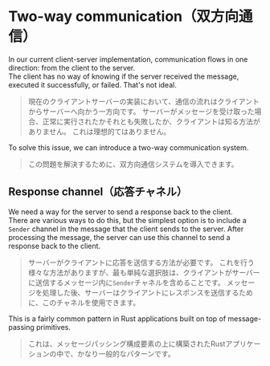 # Two-way communication（双方向通信）

In our current client-server implementation, communication flows in one direction: from the client to the server.\
The client has no way of knowing if the server received the message, executed it successfully, or failed.
That's not ideal.

> 現在のクライアントサーバーの実装において、通信の流れはクライアントからサーバーへ向かう一方向です。
> サーバーがメッセージを受け取った場合、正常に実行されたかそれとも失敗したか、クライアントは知る方法がありません。
> これは理想的てはありません。

To solve this issue, we can introduce a two-way communication system.

> この問題を解決するために、双方向通信システムを導入できます。

## Response channel（応答チャネル）

We need a way for the server to send a response back to the client.\
There are various ways to do this, but the simplest option is to include a `Sender` channel in
the message that the client sends to the server. After processing the message, the server can use
this channel to send a response back to the client.

> サーバーがクライアントに応答を送信する方法が必要です。
> これを行う様々な方法がありますが、最も単純な選択肢は、クライアントがサーバーに送信するメッセージ内に`Sender`チャネルを含めることです。
> メッセージを処理した後、サーバーはクライアントにレスポンスを送信するために、このチャネルを使用できます。

This is a fairly common pattern in Rust applications built on top of message-passing primitives.

> これは、メッセージパッシング構成要素の上に構築されたRustアプリケーションの中で、かなり一般的なパターンです。
